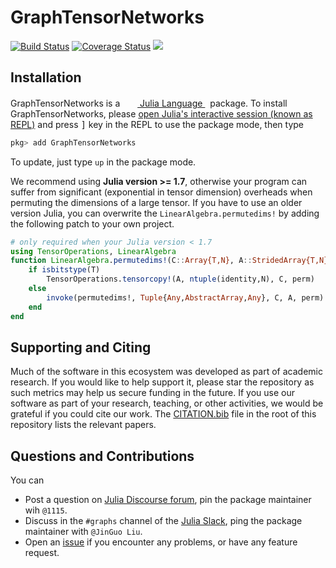 # GraphTensorNetworks

[![Build Status](https://github.com/QuEraComputing/GraphTensorNetworks.jl/workflows/CI/badge.svg)](https://github.com/QuEraComputing/GraphTensorNetworks.jl/actions)
[![Coverage Status](https://coveralls.io/repos/github/QuEraComputing/GraphTensorNetworks.jl/badge.svg?branch=master&t=rIJIK2)](https://coveralls.io/github/QuEraComputing/GraphTensorNetworks.jl?branch=master)
[![](https://img.shields.io/badge/docs-dev-blue.svg)](https://psychic-meme-f4d866f8.pages.github.io/dev/)

## Installation
<p>
GraphTensorNetworks is a &nbsp;
    <a href="https://julialang.org">
        <img src="https://raw.githubusercontent.com/JuliaLang/julia-logo-graphics/master/images/julia.ico" width="16em">
        Julia Language
    </a>
    &nbsp; package. To install GraphTensorNetworks,
    please <a href="https://docs.julialang.org/en/v1/manual/getting-started/">open
    Julia's interactive session (known as REPL)</a> and press <kbd>]</kbd> key in the REPL to use the package mode, then type
</p>

```julia
pkg> add GraphTensorNetworks
```

To update, just type `up` in the package mode.

We recommend using **Julia version >= 1.7**, otherwise your program can suffer from significant (exponential in tensor dimension) overheads when permuting the dimensions of a large tensor.
If you have to use an older version Julia, you can overwrite the `LinearAlgebra.permutedims!` by adding the following patch to your own project.

```julia
# only required when your Julia version < 1.7
using TensorOperations, LinearAlgebra
function LinearAlgebra.permutedims!(C::Array{T,N}, A::StridedArray{T,N}, perm) where {T,N}
    if isbitstype(T)
        TensorOperations.tensorcopy!(A, ntuple(identity,N), C, perm)
    else
        invoke(permutedims!, Tuple{Any,AbstractArray,Any}, C, A, perm)
    end
end
```

## Supporting and Citing

Much of the software in this ecosystem was developed as part of academic research.
If you would like to help support it, please star the repository as such metrics may help us secure funding in the future.
If you use our software as part of your research, teaching, or other activities, we would be grateful if you could cite our work.
The
[CITATION.bib](https://github.com/QuEraComputing/GraphTensorNetworks.jl/blob/master/CITATION.bib) file in the root of this repository lists the relevant papers.

## Questions and Contributions

You can
* Post a question on [Julia Discourse forum](https://discourse.julialang.org/), pin the package maintainer wih `@1115`.
* Discuss in the `#graphs` channel of the [Julia Slack](https://julialang.org/community/), ping the package maintainer with `@JinGuo Liu`.
* Open an [issue](https://github.com/QuEraComputing/GraphTensorNetworks.jl/issues) if you encounter any problems, or have any feature request.
